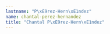 ```yaml
---
lastname: "P\xE9rez-Hern\xE1ndez"
name: chantal-perez-hernandez
title: "Chantal P\xE9rez-Hern\xE1ndez"
---
```

